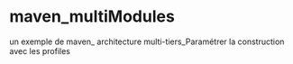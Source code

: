 # maven_multiModules
un exemple de maven_ architecture multi-tiers_Paramétrer la construction avec les profiles
